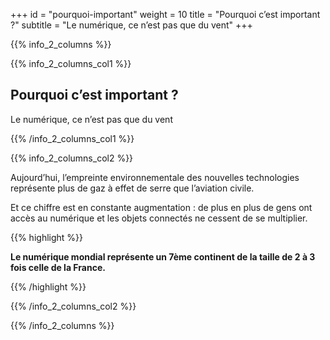 +++
id = "pourquoi-important"
weight = 10
title = "Pourquoi c’est important ?"
subtitle = "Le numérique, ce n’est pas que du vent"
+++

{{% info_2_columns %}}

{{% info_2_columns_col1 %}}

## Pourquoi c’est important ?

Le numérique, ce n’est pas que du vent

{{% /info_2_columns_col1 %}}

{{% info_2_columns_col2 %}}

Aujourd’hui, l’empreinte environnementale des nouvelles technologies représente plus de gaz à effet de serre que
l’aviation civile.

Et ce chiffre est en constante augmentation : de plus en plus de gens ont accès au numérique et les objets connectés ne
cessent de se multiplier.

{{% highlight %}}

**Le numérique mondial représente un 7ème continent de la taille de 2 à 3 fois celle de la France.**

{{% /highlight %}}

{{% /info_2_columns_col2 %}}

{{% /info_2_columns %}}
